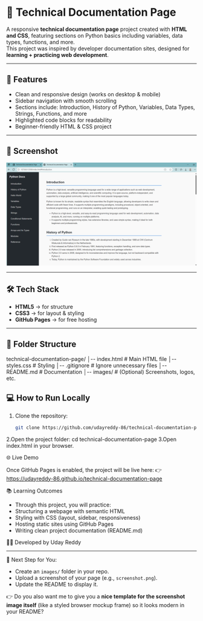 # 📘 Technical Documentation Page

A responsive **technical documentation page** project created with **HTML and CSS**, featuring sections on Python basics including variables, data types, functions, and more.  
This project was inspired by developer documentation sites, designed for **learning + practicing web development**.

---

## 🚀 Features
- Clean and responsive design (works on desktop & mobile)  
- Sidebar navigation with smooth scrolling  
- Sections include: Introduction, History of Python, Variables, Data Types, Strings, Functions, and more  
- Highlighted code blocks for readability  
- Beginner-friendly HTML & CSS project  

---

## 📸 Screenshot
![Project Screenshot](images/screenshot.png)


---

## 🛠️ Tech Stack
- **HTML5** → for structure  
- **CSS3** → for layout & styling  
- **GitHub Pages** → for free hosting  

---

## 📂 Folder Structure
technical-documentation-page/
│-- index.html # Main HTML file
│-- styles.css # Styling
│-- .gitignore # Ignore unnecessary files
│-- README.md # Documentation
│-- images/ # (Optional) Screenshots, logos, etc.

## 💻 How to Run Locally
1. Clone the repository:
   ```bash
   git clone https://github.com/udayreddy-86/technical-documentation-page.git
2.Open the project folder:
     cd technical-documentation-page
3.Open index.html in your browser.

🌐 Live Demo

Once GitHub Pages is enabled, the project will be live here:
👉https://udayreddy-86.github.io/technical-documentation-page

📚 Learning Outcomes

* Through this project, you will practice:
* Structuring a webpage with semantic HTML
* Styling with CSS (layout, sidebar, responsiveness)
* Hosting static sites using GitHub Pages
* Writing clean project documentation (README.md)

👨‍💻 Developed by Uday Reddy

---

📌 Next Step for You:  
- Create an `images/` folder in your repo.  
- Upload a screenshot of your page (e.g., `screenshot.png`).  
- Update the README to display it.  

👉 Do you also want me to give you a **nice template for the screenshot image itself** (like a styled browser mockup frame) so it looks modern in your README?
